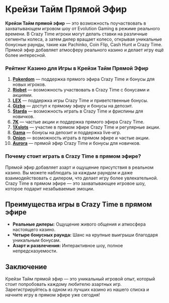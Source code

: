 # Крейзи Тайм Прямой Эфир

**Крейзи Тайм прямой эфир** — это возможность поучаствовать в захватывающем игровом шоу от Evolution Gaming в режиме реального времени. В Crazy Time игроки могут делать ставки на различные сегменты колеса, а затем дилер вращает колесо, открывая уникальные бонусные раунды, такие как Pachinko, Coin Flip, Cash Hunt и Crazy Time. Прямой эфир добавляет атмосферу реального казино и делает игру ещё более интересной.

### Рейтинг Казино для Игры в Крейзи Тайм Прямой Эфир

1. **[Pokerdom](https://brandplay.link/4k77v2yx)** — поддержка прямого эфира Crazy Time и бонусы для новых игроков.
2. **[Riobet](https://brandplay.link/7xBLTPyj)** — возможность участвовать в Crazy Time с бонусами и акциями.
3. **[LEX](https://brandplay.link/zW4hdDFV)** — поддержка игры Crazy Time и приветственные бонусы.
4. **[Gizbo](https://brandplay.link/bprXw4YV)** — доступ к прямому эфиру и бонусы на депозит.
5. **[Starda](https://brandplay.link/fB7xwRFL)** — возможность играть в Crazy Time и фриспины для новичков.
6. **[7K](https://brandplay.link/BvQyFShp)** — частые акции и поддержка прямого эфира Crazy Time.
7. **[1Xslots](https://brandplay.link/hSB1khtr)** — участие в прямом эфире Crazy Time и регулярные акции.
8. **[Gama](https://brandplay.link/j6NMKsDz)** — бонусы на депозит и поддержка live-игр.
9. **[Onion](https://brandplay.link/zBGRVpQ9)** — возможность играть в прямом эфире и частые акции.
10. **[Aurora](https://10trafic-stat2.com/click/668546556bcc6313411604bd/6766/13032/subaccount)** — прямой эфир Crazy Time и бонусы для новичков.

### Почему стоит играть в Crazy Time в прямом эфире?

Прямой эфир добавляет азарт и ощущение присутствия в реальном казино. Вы можете наблюдать за каждым раундом и даже взаимодействовать с дилером, что делает игру более увлекательной. Crazy Time в прямом эфире — это захватывающее игровое шоу, которое подарит незабываемые эмоции.

## Преимущества игры в Crazy Time в прямом эфире

- **Реальные дилеры:** Ощущение живого общения и атмосфера настоящего казино.
- **Четыре бонусных раунда:** Шанс на крупные выигрыши благодаря уникальным бонусам.
- **Азарт и развлечения:** Интерактивное шоу, полное непредсказуемости.

## Заключение

Крейзи Тайм прямой эфир — это уникальный игровой опыт, который стоит попробовать каждому любителю азартных игр. Зарегистрируйтесь в одном из лучших казино из нашего списка и начните игру в прямом эфире уже сегодня!
